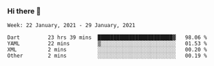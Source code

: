 ### Hi there 👋

<!--
**devcat37/devcat37** is a ✨ _special_ ✨ repository because its `README.md` (this file) appears on your GitHub profile.

Here are some ideas to get you started:

- 🔭 I’m currently working on ...
- 🌱 I’m currently learning ...
- 👯 I’m looking to collaborate on ...
- 🤔 I’m looking for help with ...
- 💬 Ask me about ...
- 📫 How to reach me: ...
- 😄 Pronouns: ...
- ⚡ Fun fact: ...
-->

<!--START_SECTION:waka-->
```text
Week: 22 January, 2021 - 29 January, 2021

Dart         23 hrs 39 mins  ████████████████████████▓   98.06 % 
YAML         22 mins         ▒░░░░░░░░░░░░░░░░░░░░░░░░   01.53 % 
XML          2 mins          ░░░░░░░░░░░░░░░░░░░░░░░░░   00.20 % 
Other        2 mins          ░░░░░░░░░░░░░░░░░░░░░░░░░   00.19 % 
```
<!--END_SECTION:waka-->
